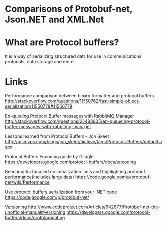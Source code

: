 Comparisons of Protobuf-net, Json.NET and XML.Net
==================================================

What are Protocol buffers?
======================
It is a way of serializing structured data for use in communications protocols, data storage and more.

Links
======
Performance comparison between binary formatter and protocol buffers
http://stackoverflow.com/questions/11550762/fast-simple-object-serialization/11550778#11550778

En-queuing Protocol Buffer messages with RabbitMQ Manager 
http://stackoverflow.com/questions/20483935/en-queueing-protocol-buffer-messages-with-rabbitmq-manager

Lessons learned from Protocol Buffers - Jon Skeet
http://msmvps.com/blogs/jon_skeet/archive/tags/Protocol+Buffers/default.aspx

Protocol Buffers Encoding guide by Google
https://developers.google.com/protocol-buffers/docs/encoding

Benchmarks focused on serialization tools and highlighting protobuf performance(includes large data)
https://code.google.com/p/protobuf-net/wiki/Performance

Use protocol buffers serialization from your .NET code
https://code.google.com/p/protobuf-net/

Versioning
http://www.codeproject.com/Articles/642677/Protobuf-net-the-unofficial-manual#versioning
https://developers.google.com/protocol-buffers/docs/proto#updating



